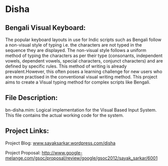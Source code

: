 Disha
=====

Bengali Visual Keyboard:
------------------------

The popular keyboard layouts in use for Indic scripts such as Bengali follow a non-visual style of typing i.e. the characters are not typed in the sequence they are displayed.
The non-visual style follows a uniform method of typing the characters as per their type (consonants, independent vowels, dependent vowels, special characters, conjunct characters) and are defined by specific rules.
This method of writing is already prevalent.However, this often poses a learning challenge for new users who are more practised in the conventional visual writing method. 
This project aims to create a Visual typing method for complex scripts like Bengali.


File Description:
-----------------

bn-disha.mim: Logical implementation for the Visual Based Input System. This file contains the actual working code for the system.


Project Links:
--------------

Project Blog: www.sayaksarkar.wordpress.com/disha

Project Proposal: http://www.google-melange.com/gsoc/proposal/review/google/gsoc2012/sayak_sarkar/6001
